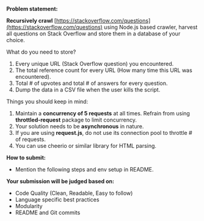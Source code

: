 **Problem statement:**

**Recursively crawl** [https://stackoverflow.com/questions](https://stackoverflow.com/questions) using Node.js based crawler, harvest all questions on Stack Overflow and store them in a database of your choice. 

What do you need to store?

1. Every unique URL (Stack Overflow question) you encountered.
2. The total reference count for every URL (How many time this URL was encountered).
3. Total # of upvotes and total # of answers for every question.
4. Dump the data in a CSV file when the user kills the script.

Things you should keep in mind:

1. Maintain a **concurrency of 5 requests** at all times. Refrain from using **throttled-request** package to limit concurrency.
2. Your solution needs to be **asynchronous** in nature.
3. If you are using **request.js**, do not use its connection pool to throttle # of requests. 
4. You can use cheerio or similar library for HTML parsing. 

**How to submit:**  

- Mention the following steps and env setup in README.

**Your submission will be judged based on:**

- Code Quality (Clean, Readable, Easy to follow)
- Language specific best practices
- Modularity
- README and Git commits